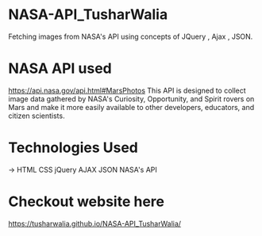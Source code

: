 # NASA-API_TusharWalia
Fetching images from NASA's API using concepts of JQuery , Ajax , JSON.

# NASA API used
https://api.nasa.gov/api.html#MarsPhotos
This API is designed to collect image data gathered by NASA's Curiosity, Opportunity, and Spirit rovers on Mars and make it more easily available to other developers, educators, and citizen scientists.

# Technologies Used
-> HTML
CSS
jQuery
AJAX
JSON
NASA's API

# Checkout website here
https://tusharwalia.github.io/NASA-API_TusharWalia/

